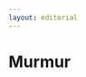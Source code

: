 ```yaml
---
layout: editorial
---
```


# Murmur

<figure><img src="../../../../../../../../../../.gitbook/assets/Screenshot 2023-12-22 at 10.50.50 AM.png" alt=""><figcaption></figcaption></figure>
